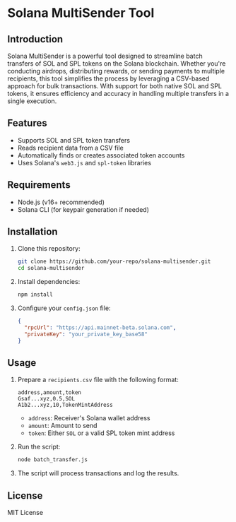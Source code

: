# Solana MultiSender Tool

## Introduction
Solana MultiSender is a powerful tool designed to streamline batch transfers of SOL and SPL tokens on the Solana blockchain. Whether you're conducting airdrops, distributing rewards, or sending payments to multiple recipients, this tool simplifies the process by leveraging a CSV-based approach for bulk transactions. With support for both native SOL and SPL tokens, it ensures efficiency and accuracy in handling multiple transfers in a single execution.

## Features
- Supports SOL and SPL token transfers
- Reads recipient data from a CSV file
- Automatically finds or creates associated token accounts
- Uses Solana's `web3.js` and `spl-token` libraries

## Requirements
- Node.js (v16+ recommended)
- Solana CLI (for keypair generation if needed)

## Installation
1. Clone this repository:
   ```sh
   git clone https://github.com/your-repo/solana-multisender.git
   cd solana-multisender
   ```
2. Install dependencies:
   ```sh
   npm install
   ```
3. Configure your `config.json` file:
   ```json
   {
     "rpcUrl": "https://api.mainnet-beta.solana.com",
     "privateKey": "your_private_key_base58"
   }
   ```

## Usage
1. Prepare a `recipients.csv` file with the following format:
   ```csv
   address,amount,token
   Gsaf...xyz,0.5,SOL
   A1b2...xyz,10,TokenMintAddress
   ```
   - `address`: Receiver's Solana wallet address
   - `amount`: Amount to send
   - `token`: Either `SOL` or a valid SPL token mint address

2. Run the script:
   ```sh
   node batch_transfer.js
   ```

3. The script will process transactions and log the results.

## License
MIT License

